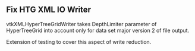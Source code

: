 ## Fix HTG XML IO Writer

vtkXMLHyperTreeGridWriter takes DepthLimiter parameter of HyperTreeGrid into account only for data set major version 2 of file output.

Extension of testing to cover this aspect of write reduction.
